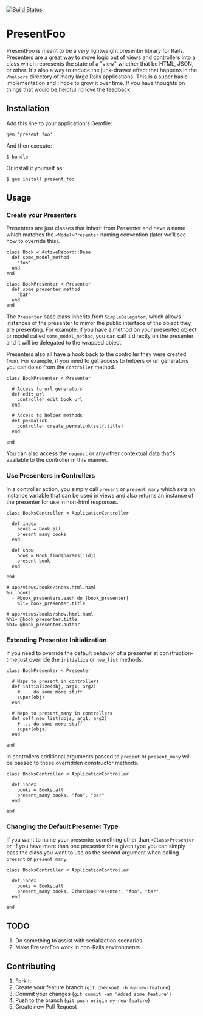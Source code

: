 [![Build Status](https://secure.travis-ci.org/devmynd/present_foo.png)](http://travis-ci.org/devmynd/present_foo)

# PresentFoo

PresentFoo is meant to be a very lightweight presenter library for
Rails.  Presenters are a great way to move logic out of views and
controllers into a class which represents the state of a "view" whether
that be HTML, JSON, or other.  It's also a way to reduce the junk-drawer
effect that happens in the `/helpers` directory of many large Rails
applications.  This is a super basic implementation and I hope to grow
it over time.  If you have thoughts on things that would be helpful I'd
love the feedback.

## Installation

Add this line to your application's Gemfile:

    gem 'present_foo'

And then execute:

    $ bundle

Or install it yourself as:

    $ gem install present_foo

## Usage

### Create your Presenters

Presenters are just classes that inherit from Presenter and have a name
which matches the `<Model>Presenter` naming convention (later we'll see
how to override this).

    class Book < ActiveRecord::Base
      def some_model_method
        "foo"
      end
    end

    class BookPresenter < Presenter
      def some_presenter_method
        "bar"
      end
    end

The `Presenter` base class inherits from `SimpleDelegator`, which allows
instances of the presenter to mirror the public interface of
the object they are presenting.  For example, if you have a method on
your presented object or model called `some_model_method`, you can call
it directly on the presenter and it will be delegated to the wrapped
object.

Presenters also all have a hook back to the controller they were created
from.  For example, if you need to get access to helpers or url
generators you can do so from the `controller` method.

    class BookPresenter < Presenter

      # Access to url generators
      def edit_url
        controller.edit_book_url
      end

      # Access to helper methods
      def permalink
        controller.create_permalink(self.title)
      end

    end

You can also access the `request` or any other contextual data that's
available to the controller in this manner.

### Use Presenters in Controllers

In a controller action, you simply call `present` or `present_many` which
sets an instance variable that can be used in views and also returns
an instance of the presenter for use in non-html responses.

    class BooksController < ApplicationController

      def index
        books = Book.all
        present_many books
      end

      def show
        book = Book.find(params[:id])
        present book
      end

    end

    # app/views/books/index.html.haml
    %ul.books
      - @book_presenters.each do |book_presenter|
        %li= book_presenter.title

    # app/views/books/show.html.haml
    %h1= @book_presenter.title
    %h3= @book_presenter.author

### Extending Presenter Initialization

If you need to override the default behavior of a presenter at
construction-time just override the `initialize` or `new_list` methods.

    class BookPresenter < Presenter

      # Maps to present in controllers
      def initialize(obj, arg1, arg2)
        # ... do some more stuff
        super(obj)
      end

      # Maps to present_many in controllers
      def self.new_list(objs, arg1, arg2)
        # ... do some more stuff
        super(objs)
      end

    end

In controllers additional arguments passed to `present` or
`present_many`
will be passed to these overridden constructor methods.

    class BooksController < ApplicationController

      def index
        books = Books.all
        present_many books, "foo", "bar"
      end

    end

### Changing the Default Presenter Type

If you want to name your presenter something other than `<Class>Presenter`
or, if you have more than one presenter for a given type you can simply
pass the class you want to use as the second argument when calling
`present` or `present_many`.

    class BooksController < ApplicationController

      def index
        books = Books.all
        present_many books, OtherBookPresenter, "foo", "bar"
      end

    end

## TODO

1. Do something to assist with serialization scenarios
2. Make PresentFoo work in non-Rails environments

## Contributing

1. Fork it
2. Create your feature branch (`git checkout -b my-new-feature`)
3. Commit your changes (`git commit -am 'Added some feature'`)
4. Push to the branch (`git push origin my-new-feature`)
5. Create new Pull Request
